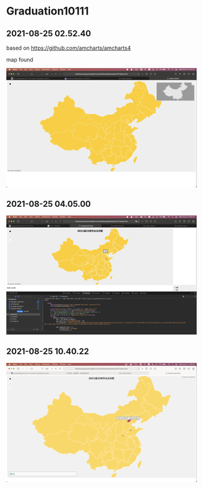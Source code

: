 # Graduation10111
## 2021-08-25 02.52.40

based on https://github.com/amcharts/amcharts4

map found

![](./src/2021-08-25at02.52.40.png)

## 2021-08-25 04.05.00

![](./src/2021-08-25at04.05.00.png)

## 2021-08-25 10.40.22

![](./src/2021-08-25at10.40.22.png)

